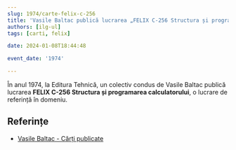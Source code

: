 ```yaml
---
slug: 1974/carte-felix-c-256
title: 'Vasile Baltac publică lucrarea „FELIX C-256 Structura și programarea calculatorului”'
authors: [ilg-ul]
tags: [carti, felix]

date: 2024-01-08T18:44:48

event_date: '1974'

---
```


În anul 1974, la Editura Tehnică, un colectiv condus de Vasile Baltac publică lucrarea **FELIX C-256 Structura și programarea calculatorului**, o lucrare de
referință în domeniu.

<!-- truncate -->

## Referințe

- [Vasile Baltac - Cărți publicate](https://sites.google.com/site/vasilebaltac/Home/carti)
